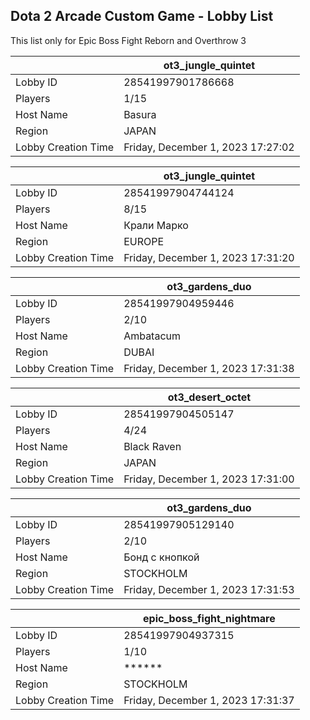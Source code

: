 ## Dota 2 Arcade Custom Game - Lobby List

This list only for Epic Boss Fight Reborn and Overthrow 3

|  | ot3_jungle_quintet |
| ------ | ------ |
| Lobby ID | 28541997901786668 |
| Players | 1/15 |
| Host Name | Basura |
| Region | JAPAN |
| Lobby Creation Time | Friday, December 1, 2023 17:27:02 |


|  | ot3_jungle_quintet |
| ------ | ------ |
| Lobby ID | 28541997904744124 |
| Players | 8/15 |
| Host Name | Крали Марко |
| Region | EUROPE |
| Lobby Creation Time | Friday, December 1, 2023 17:31:20 |


|  | ot3_gardens_duo |
| ------ | ------ |
| Lobby ID | 28541997904959446 |
| Players | 2/10 |
| Host Name | Ambatacum |
| Region | DUBAI |
| Lobby Creation Time | Friday, December 1, 2023 17:31:38 |


|  | ot3_desert_octet |
| ------ | ------ |
| Lobby ID | 28541997904505147 |
| Players | 4/24 |
| Host Name | Black Raven |
| Region | JAPAN |
| Lobby Creation Time | Friday, December 1, 2023 17:31:00 |


|  | ot3_gardens_duo |
| ------ | ------ |
| Lobby ID | 28541997905129140 |
| Players | 2/10 |
| Host Name | Бонд с кнопкой |
| Region | STOCKHOLM |
| Lobby Creation Time | Friday, December 1, 2023 17:31:53 |


|  | epic_boss_fight_nightmare |
| ------ | ------ |
| Lobby ID | 28541997904937315 |
| Players | 1/10 |
| Host Name | ****** |
| Region | STOCKHOLM |
| Lobby Creation Time | Friday, December 1, 2023 17:31:37 |


